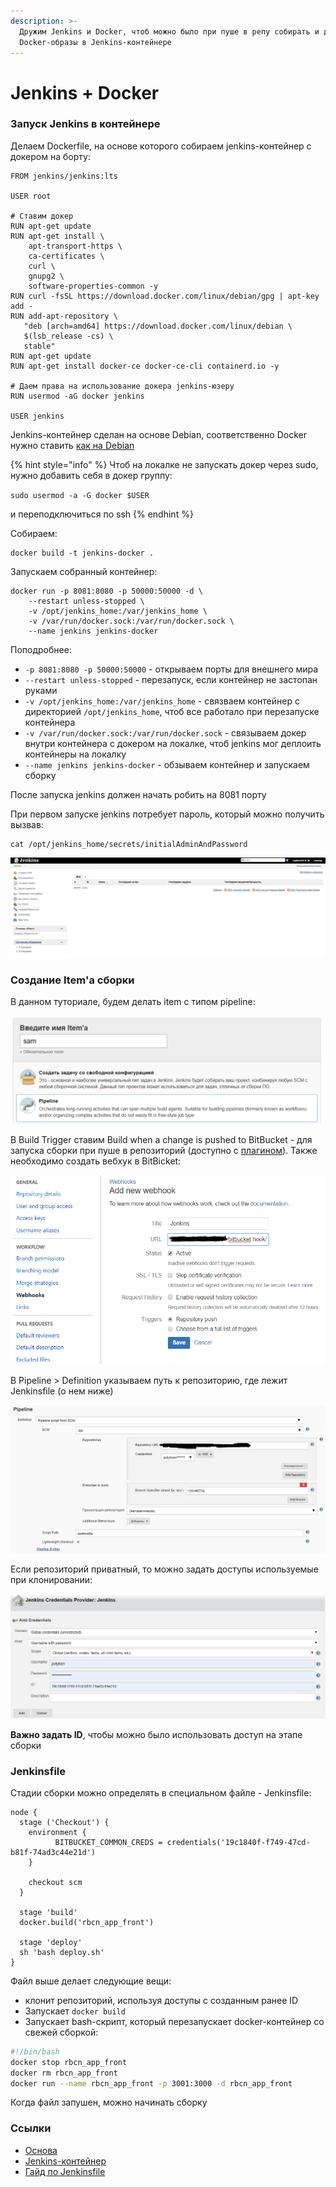 ```yaml
---
description: >-
  Дружим Jenkins и Docker, чтоб можно было при пуше в репу собирать и деплоить
  Docker-образы в Jenkins-контейнере
---
```


# Jenkins + Docker

### Запуск Jenkins в контейнере

Делаем Dockerfile, на основе которого собираем jenkins-контейнер с докером на борту:

```text
FROM jenkins/jenkins:lts

USER root

# Ставим докер
RUN apt-get update
RUN apt-get install \
    apt-transport-https \
    ca-certificates \
    curl \
    gnupg2 \
    software-properties-common -y
RUN curl -fsSL https://download.docker.com/linux/debian/gpg | apt-key add -
RUN add-apt-repository \
   "deb [arch=amd64] https://download.docker.com/linux/debian \
   $(lsb_release -cs) \
   stable" 
RUN apt-get update
RUN apt-get install docker-ce docker-ce-cli containerd.io -y

# Даем права на использование докера jenkins-юзеру
RUN usermod -aG docker jenkins

USER jenkins
```

Jenkins-контейнер сделан на основе Debian, соответственно Docker нужно ставить [как на Debian](https://docs.docker.com/install/linux/docker-ce/debian/)

{% hint style="info" %}
Чтоб на локалке не запускать докер через sudo, нужно добавить себя в докер группу:

`sudo usermod -a -G docker $USER`

и переподключиться по ssh
{% endhint %}

Собираем:

```text
docker build -t jenkins-docker .
```

Запускаем собранный контейнер:

```text
docker run -p 8081:8080 -p 50000:50000 -d \
    --restart unless-stopped \
    -v /opt/jenkins_home:/var/jenkins_home \
    -v /var/run/docker.sock:/var/run/docker.sock \
    --name jenkins jenkins-docker
```

Поподробнее:

* `-p 8081:8080 -p 50000:50000` - открываем порты для внешнего мира
* `--restart unless-stopped` - перезапуск, если контейнер не застопан руками
* `-v /opt/jenkins_home:/var/jenkins_home` - связваем контейнер с директорией `/opt/jenkins_home`, чтоб все работало при перезапуске контейнера
* `-v /var/run/docker.sock:/var/run/docker.sock` - связываем докер внутри контейнера с докером на локалке, чтоб jenkins мог деплоить контейнеры на локалку
* `--name jenkins jenkins-docker` - обзываем контейнер и запускаем сборку

После запуска jenkins должен начать робить на 8081 порту

При первом запуске jenkins потребует пароль, который можно получить вызвав: 

```text
cat /opt/jenkins_home/secrets/initialAdminAndPassword
```

![&#x418;&#x43D;&#x442;&#x435;&#x440;&#x444;&#x435;&#x439;&#x441; Jenkins &#x43F;&#x43E;&#x441;&#x43B;&#x435; &#x430;&#x443;&#x442;&#x435;&#x43D;&#x442;&#x438;&#x444;&#x438;&#x43A;&#x430;&#x446;&#x438;&#x438;](../.gitbook/assets/image%20%286%29.png)

### Создание Item'а сборки

В данном туториале, будем делать item с типом pipeline:

![](../.gitbook/assets/image%20%281%29.png)

В Build Trigger ставим Build when a change is pushed to BitBucket - для запуска сборки при пуше в репозиторий \(доступно с [плагином](https://plugins.jenkins.io/bitbucket)\). Также необходимо создать вебхук в BitBicket:

![](../.gitbook/assets/image.png)

В Pipeline &gt; Definition указываем путь к репозиторию, где лежит Jenkinsfile \(о нем ниже\)

![](../.gitbook/assets/image%20%287%29.png)

Если репозиторий приватный, то можно задать доступы используемые при клонировании:

![](../.gitbook/assets/image%20%284%29.png)

**Важно задать ID**, чтобы можно было использовать доступ на этапе сборки

### Jenkinsfile

Стадии сборки можно определять в специальном файле - Jenkinsfile:

```text
node {
  stage ('Checkout') {
    environment {
          BITBUCKET_COMMON_CREDS = credentials('19c1840f-f749-47cd-b81f-74ad3c44e21d')
    }

    checkout scm
  }

  stage 'build'
  docker.build('rbcn_app_front')

  stage 'deploy'
  sh 'bash deploy.sh'
}
```

Файл выше делает следующие вещи:

* клонит репозиторий, используя доступы с созданным ранее ID
* Запускает `docker build`
* Запускает bash-скрипт, который перезапускает docker-контейнер со свежей сборкой:

```bash
#!/bin/bash
docker stop rbcn_app_front
docker rm rbcn_app_front
docker run --name rbcn_app_front -p 3001:3000 -d rbcn_app_front
```

Когда файл запушен, можно начинать сборку

### Ссылки

* [Основа](https://medium.com/@schogini/running-docker-inside-and-outside-of-a-jenkins-container-along-with-docker-compose-a-tiny-c908c21557aa)
* [Jenkins-контейнер](https://hub.docker.com/r/jenkins/jenkins/)
* [Гайд по Jenkinsfile](https://jenkins.io/doc/book/pipeline/getting-started/)



